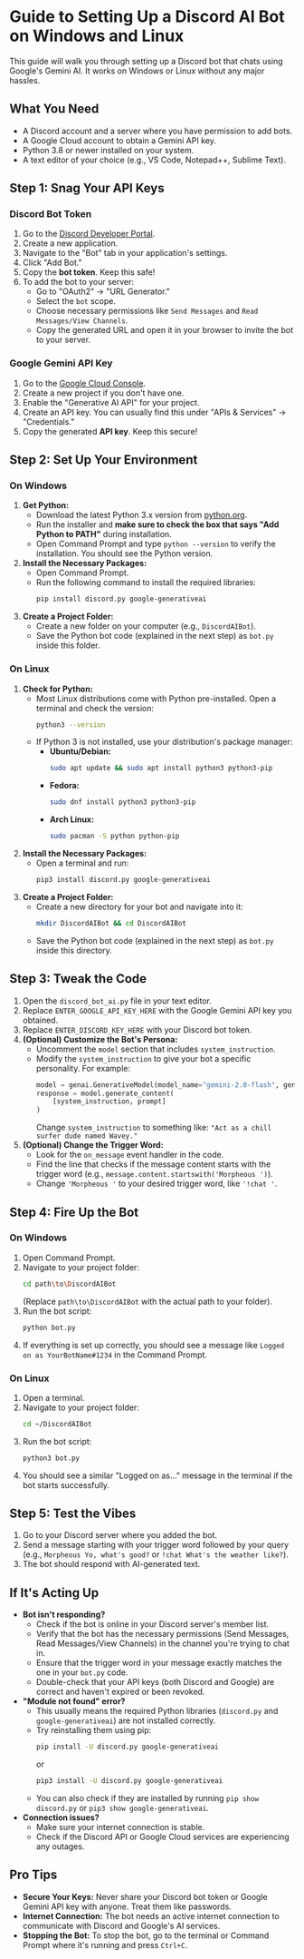 # Guide to Setting Up a Discord AI Bot on Windows and Linux

This guide will walk you through setting up a Discord bot that chats using Google's Gemini AI. It works on Windows or Linux without any major hassles.

## What You Need

* A Discord account and a server where you have permission to add bots.
* A Google Cloud account to obtain a Gemini API key.
* Python 3.8 or newer installed on your system.
* A text editor of your choice (e.g., VS Code, Notepad++, Sublime Text).

## Step 1: Snag Your API Keys

### Discord Bot Token

1.  Go to the [Discord Developer Portal](https://discord.com/developers/applications).
2.  Create a new application.
3.  Navigate to the "Bot" tab in your application's settings.
4.  Click "Add Bot."
5.  Copy the **bot token**. Keep this safe!
6.  To add the bot to your server:
    * Go to "OAuth2" -> "URL Generator."
    * Select the `bot` scope.
    * Choose necessary permissions like `Send Messages` and `Read Messages/View Channels`.
    * Copy the generated URL and open it in your browser to invite the bot to your server.

### Google Gemini API Key

1.  Go to the [Google Cloud Console](https://console.cloud.google.com/).
2.  Create a new project if you don't have one.
3.  Enable the "Generative AI API" for your project.
4.  Create an API key. You can usually find this under "APIs & Services" -> "Credentials."
5.  Copy the generated **API key**. Keep this secure!

## Step 2: Set Up Your Environment

### On Windows

1.  **Get Python:**
    * Download the latest Python 3.x version from [python.org](https://www.python.org/downloads/).
    * Run the installer and **make sure to check the box that says "Add Python to PATH"** during installation.
    * Open Command Prompt and type `python --version` to verify the installation. You should see the Python version.
2.  **Install the Necessary Packages:**
    * Open Command Prompt.
    * Run the following command to install the required libraries:
        ```bash
        pip install discord.py google-generativeai
        ```
3.  **Create a Project Folder:**
    * Create a new folder on your computer (e.g., `DiscordAIBot`).
    * Save the Python bot code (explained in the next step) as `bot.py` inside this folder.

### On Linux

1.  **Check for Python:**
    * Most Linux distributions come with Python pre-installed. Open a terminal and check the version:
        ```bash
        python3 --version
        ```
    * If Python 3 is not installed, use your distribution's package manager:
        * **Ubuntu/Debian:**
            ```bash
            sudo apt update && sudo apt install python3 python3-pip
            ```
        * **Fedora:**
            ```bash
            sudo dnf install python3 python3-pip
            ```
        * **Arch Linux:**
            ```bash
            sudo pacman -S python python-pip
            ```
2.  **Install the Necessary Packages:**
    * Open a terminal and run:
        ```bash
        pip3 install discord.py google-generativeai
        ```
3.  **Create a Project Folder:**
    * Create a new directory for your bot and navigate into it:
        ```bash
        mkdir DiscordAIBot && cd DiscordAIBot
        ```
    * Save the Python bot code (explained in the next step) as `bot.py` inside this directory.

## Step 3: Tweak the Code

1.  Open the `discord_bot_ai.py` file in your text editor.
2.  Replace `ENTER_GOOGLE_API_KEY_HERE` with the Google Gemini API key you obtained.
3.  Replace `ENTER_DISCORD_KEY_HERE` with your Discord bot token.
4.  **(Optional) Customize the Bot's Persona:**
    * Uncomment the `model` section that includes `system_instruction`.
    * Modify the `system_instruction` to give your bot a specific personality. For example:
        ```python
        model = genai.GenerativeModel(model_name="gemini-2.0-flash", generation_config=generation_config)
        response = model.generate_content(
            [system_instruction, prompt]
        )
        ```
        Change `system_instruction` to something like: `"Act as a chill surfer dude named Wavey."`
5.  **(Optional) Change the Trigger Word:**
    * Look for the `on_message` event handler in the code.
    * Find the line that checks if the message content starts with the trigger word (e.g., `message.content.startswith('Morpheous ')`).
    * Change `'Morpheous '` to your desired trigger word, like `'!chat '`.

## Step 4: Fire Up the Bot

### On Windows

1.  Open Command Prompt.
2.  Navigate to your project folder:
    ```bash
    cd path\to\DiscordAIBot
    ```
    (Replace `path\to\DiscordAIBot` with the actual path to your folder).
3.  Run the bot script:
    ```bash
    python bot.py
    ```
4.  If everything is set up correctly, you should see a message like `Logged on as YourBotName#1234` in the Command Prompt.

### On Linux

1.  Open a terminal.
2.  Navigate to your project folder:
    ```bash
    cd ~/DiscordAIBot
    ```
3.  Run the bot script:
    ```bash
    python3 bot.py
    ```
4.  You should see a similar "Logged on as..." message in the terminal if the bot starts successfully.

## Step 5: Test the Vibes

1.  Go to your Discord server where you added the bot.
2.  Send a message starting with your trigger word followed by your query (e.g., `Morpheous Yo, what's good?` or `!chat What's the weather like?`).
3.  The bot should respond with AI-generated text.

## If It's Acting Up

* **Bot isn't responding?**
    * Check if the bot is online in your Discord server's member list.
    * Verify that the bot has the necessary permissions (Send Messages, Read Messages/View Channels) in the channel you're trying to chat in.
    * Ensure that the trigger word in your message exactly matches the one in your `bot.py` code.
    * Double-check that your API keys (both Discord and Google) are correct and haven't expired or been revoked.
* **"Module not found" error?**
    * This usually means the required Python libraries (`discord.py` and `google-generativeai`) are not installed correctly.
    * Try reinstalling them using pip:
        ```bash
        pip install -U discord.py google-generativeai
        ```
        or
        ```bash
        pip3 install -U discord.py google-generativeai
        ```
    * You can also check if they are installed by running `pip show discord.py` or `pip3 show google-generativeai`.
* **Connection issues?**
    * Make sure your internet connection is stable.
    * Check if the Discord API or Google Cloud services are experiencing any outages.

## Pro Tips

* **Secure Your Keys:** Never share your Discord bot token or Google Gemini API key with anyone. Treat them like passwords.
* **Internet Connection:** The bot needs an active internet connection to communicate with Discord and Google's AI services.
* **Stopping the Bot:** To stop the bot, go to the terminal or Command Prompt where it's running and press `Ctrl+C`.
